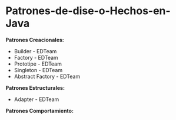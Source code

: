 # Patrones-de-dise-o-Hechos-en-Java

**Patrones Creacionales:**

- Builder - EDTeam
- Factory - EDTeam
- Prototipe - EDTeam
- Singleton - EDTeam
- Abstract Factory - EDTeam

**Patrones Estructurales:**

- Adapter - EDTeam

**Patrones Comportamiento:**

